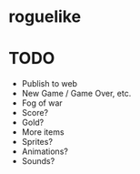 # roguelike
 
# TODO
* Publish to web
* New Game / Game Over, etc.
* Fog of war
* Score?
* Gold?
* More items
* Sprites?
* Animations?
* Sounds?
